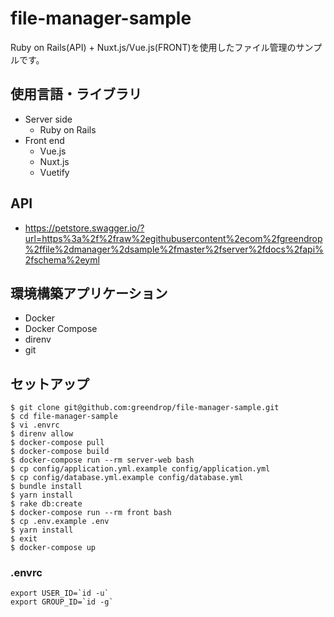 # file-manager-sample

Ruby on Rails(API) + Nuxt.js/Vue.js(FRONT)を使用したファイル管理のサンプルです。

## 使用言語・ライブラリ

- Server side
  - Ruby on Rails
- Front end
  - Vue.js
  - Nuxt.js
  - Vuetify

## API
  - https://petstore.swagger.io/?url=https%3a%2f%2fraw%2egithubusercontent%2ecom%2fgreendrop%2ffile%2dmanager%2dsample%2fmaster%2fserver%2fdocs%2fapi%2fschema%2eyml

## 環境構築アプリケーション

- Docker
- Docker Compose
- direnv
- git

## セットアップ

```shell
$ git clone git@github.com:greendrop/file-manager-sample.git
$ cd file-manager-sample
$ vi .envrc
$ direnv allow
$ docker-compose pull
$ docker-compose build
$ docker-compose run --rm server-web bash
$ cp config/application.yml.example config/application.yml
$ cp config/database.yml.example config/database.yml
$ bundle install
$ yarn install
$ rake db:create
$ docker-compose run --rm front bash
$ cp .env.example .env
$ yarn install
$ exit
$ docker-compose up
```

### .envrc

```
export USER_ID=`id -u`
export GROUP_ID=`id -g`
```